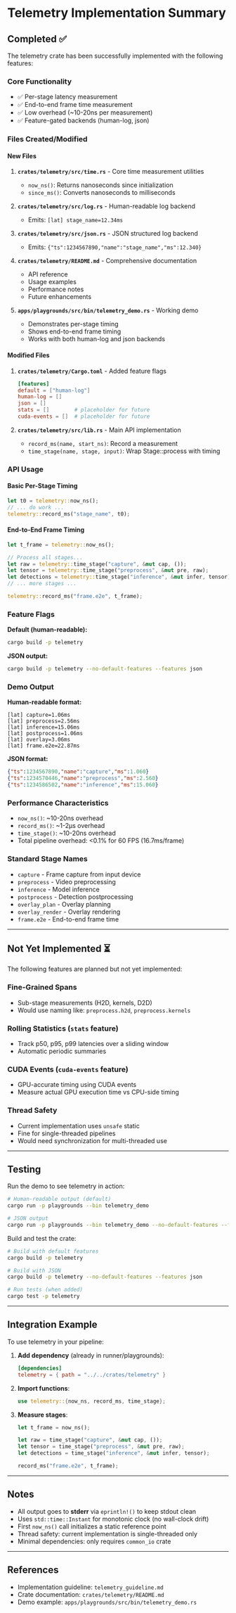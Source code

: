 # Telemetry Implementation Summary

## Completed ✅

The telemetry crate has been successfully implemented with the following features:

### Core Functionality
- ✅ Per-stage latency measurement
- ✅ End-to-end frame time measurement  
- ✅ Low overhead (~10-20ns per measurement)
- ✅ Feature-gated backends (human-log, json)

### Files Created/Modified

#### New Files
1. **`crates/telemetry/src/time.rs`** - Core time measurement utilities
   - `now_ns()`: Returns nanoseconds since initialization
   - `since_ms()`: Converts nanoseconds to milliseconds

2. **`crates/telemetry/src/log.rs`** - Human-readable log backend
   - Emits: `[lat] stage_name=12.34ms`

3. **`crates/telemetry/src/json.rs`** - JSON structured log backend
   - Emits: `{"ts":1234567890,"name":"stage_name","ms":12.340}`

4. **`crates/telemetry/README.md`** - Comprehensive documentation
   - API reference
   - Usage examples
   - Performance notes
   - Future enhancements

5. **`apps/playgrounds/src/bin/telemetry_demo.rs`** - Working demo
   - Demonstrates per-stage timing
   - Shows end-to-end frame timing
   - Works with both human-log and json backends

#### Modified Files
1. **`crates/telemetry/Cargo.toml`** - Added feature flags
   ```toml
   [features]
   default = ["human-log"]
   human-log = []
   json = []
   stats = []        # placeholder for future
   cuda-events = []  # placeholder for future
   ```

2. **`crates/telemetry/src/lib.rs`** - Main API implementation
   - `record_ms(name, start_ns)`: Record a measurement
   - `time_stage(name, stage, input)`: Wrap Stage::process with timing

### API Usage

#### Basic Per-Stage Timing
```rust
let t0 = telemetry::now_ns();
// ... do work ...
telemetry::record_ms("stage_name", t0);
```

#### End-to-End Frame Timing
```rust
let t_frame = telemetry::now_ns();

// Process all stages...
let raw = telemetry::time_stage("capture", &mut cap, ());
let tensor = telemetry::time_stage("preprocess", &mut pre, raw);
let detections = telemetry::time_stage("inference", &mut infer, tensor);
// ... more stages ...

telemetry::record_ms("frame.e2e", t_frame);
```

### Feature Flags

**Default (human-readable):**
```bash
cargo build -p telemetry
```

**JSON output:**
```bash
cargo build -p telemetry --no-default-features --features json
```

### Demo Output

**Human-readable format:**
```
[lat] capture=1.06ms
[lat] preprocess=2.56ms
[lat] inference=15.06ms
[lat] postprocess=1.06ms
[lat] overlay=3.06ms
[lat] frame.e2e=22.87ms
```

**JSON format:**
```json
{"ts":1234567890,"name":"capture","ms":1.060}
{"ts":1234570446,"name":"preprocess","ms":2.560}
{"ts":1234586502,"name":"inference","ms":15.060}
```

### Performance Characteristics
- `now_ns()`: ~10-20ns overhead
- `record_ms()`: ~1-2μs overhead
- `time_stage()`: ~10-20ns overhead
- Total pipeline overhead: <0.1% for 60 FPS (16.7ms/frame)

### Standard Stage Names
- `capture` - Frame capture from input device
- `preprocess` - Video preprocessing
- `inference` - Model inference
- `postprocess` - Detection postprocessing
- `overlay_plan` - Overlay planning
- `overlay_render` - Overlay rendering
- `frame.e2e` - End-to-end frame time

---

## Not Yet Implemented ⏳

The following features are planned but not yet implemented:

### Fine-Grained Spans
- Sub-stage measurements (H2D, kernels, D2D)
- Would use naming like: `preprocess.h2d`, `preprocess.kernels`

### Rolling Statistics (`stats` feature)
- Track p50, p95, p99 latencies over a sliding window
- Automatic periodic summaries

### CUDA Events (`cuda-events` feature)  
- GPU-accurate timing using CUDA events
- Measure actual GPU execution time vs CPU-side timing

### Thread Safety
- Current implementation uses `unsafe` static
- Fine for single-threaded pipelines
- Would need synchronization for multi-threaded use

---

## Testing

Run the demo to see telemetry in action:

```bash
# Human-readable output (default)
cargo run -p playgrounds --bin telemetry_demo

# JSON output
cargo run -p playgrounds --bin telemetry_demo --no-default-features --features json
```

Build and test the crate:

```bash
# Build with default features
cargo build -p telemetry

# Build with JSON
cargo build -p telemetry --no-default-features --features json

# Run tests (when added)
cargo test -p telemetry
```

---

## Integration Example

To use telemetry in your pipeline:

1. **Add dependency** (already in runner/playgrounds):
   ```toml
   [dependencies]
   telemetry = { path = "../../crates/telemetry" }
   ```

2. **Import functions**:
   ```rust
   use telemetry::{now_ns, record_ms, time_stage};
   ```

3. **Measure stages**:
   ```rust
   let t_frame = now_ns();
   
   let raw = time_stage("capture", &mut cap, ());
   let tensor = time_stage("preprocess", &mut pre, raw);
   let detections = time_stage("inference", &mut infer, tensor);
   
   record_ms("frame.e2e", t_frame);
   ```

---

## Notes

- All output goes to **stderr** via `eprintln!()` to keep stdout clean
- Uses `std::time::Instant` for monotonic clock (no wall-clock drift)
- First `now_ns()` call initializes a static reference point
- Thread safety: current implementation is single-threaded only
- Minimal dependencies: only requires `common_io` crate

---

## References

- Implementation guideline: `telemetry_guideline.md`
- Crate documentation: `crates/telemetry/README.md`
- Demo example: `apps/playgrounds/src/bin/telemetry_demo.rs`

